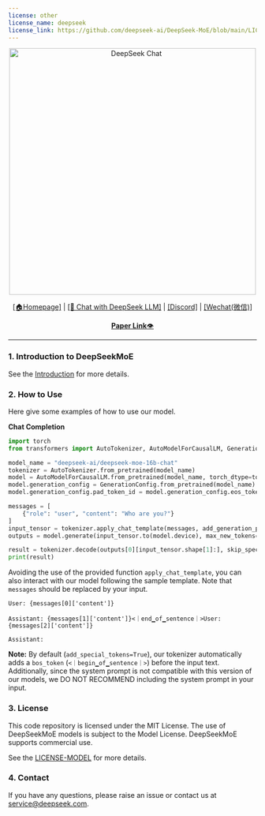 ```yaml
---
license: other
license_name: deepseek
license_link: https://github.com/deepseek-ai/DeepSeek-MoE/blob/main/LICENSE-MODEL
---
```



<p align="center">
<img width="500px" alt="DeepSeek Chat" src="https://github.com/deepseek-ai/DeepSeek-LLM/blob/main/images/logo.png?raw=true">
</p>
<p align="center"><a href="https://www.deepseek.com/">[🏠Homepage]</a>  |  <a href="https://chat.deepseek.com/">[🤖 Chat with DeepSeek LLM]</a>  |  <a href="https://discord.gg/Tc7c45Zzu5">[Discord]</a>  |  <a href="https://github.com/deepseek-ai/DeepSeek-LLM/blob/main/images/qr.jpeg">[Wechat(微信)]</a> </p>

<p align="center">
  <a href="https://arxiv.org/pdf/2401.06066.pdf"><b>Paper Link</b>👁️</a>
</p>

<hr>





### 1. Introduction to DeepSeekMoE
See the [Introduction](https://github.com/deepseek-ai/DeepSeek-MoE/blob/main) for more details.

### 2. How to Use
Here give some examples of how to use our model.

**Chat Completion**

```python
import torch
from transformers import AutoTokenizer, AutoModelForCausalLM, GenerationConfig

model_name = "deepseek-ai/deepseek-moe-16b-chat"
tokenizer = AutoTokenizer.from_pretrained(model_name)
model = AutoModelForCausalLM.from_pretrained(model_name, torch_dtype=torch.bfloat16, device_map="auto")
model.generation_config = GenerationConfig.from_pretrained(model_name)
model.generation_config.pad_token_id = model.generation_config.eos_token_id

messages = [
    {"role": "user", "content": "Who are you?"}
]
input_tensor = tokenizer.apply_chat_template(messages, add_generation_prompt=True, return_tensors="pt")
outputs = model.generate(input_tensor.to(model.device), max_new_tokens=100)

result = tokenizer.decode(outputs[0][input_tensor.shape[1]:], skip_special_tokens=True)
print(result)
```

Avoiding the use of the provided function `apply_chat_template`, you can also interact with our model following the sample template. Note that `messages` should be replaced by your input.

```
User: {messages[0]['content']}

Assistant: {messages[1]['content']}<｜end▁of▁sentence｜>User: {messages[2]['content']}

Assistant:
```

**Note:** By default (`add_special_tokens=True`), our tokenizer automatically adds a `bos_token` (`<｜begin▁of▁sentence｜>`) before the input text. Additionally, since the system prompt is not compatible with this version of our models, we DO NOT RECOMMEND including the system prompt in your input.


### 3. License
This code repository is licensed under the MIT License. The use of DeepSeekMoE models is subject to the Model License. DeepSeekMoE supports commercial use.

See the [LICENSE-MODEL](https://github.com/deepseek-ai/DeepSeek-MoE/blob/main/LICENSE-MODEL) for more details.

### 4. Contact

If you have any questions, please raise an issue or contact us at [service@deepseek.com](mailto:service@deepseek.com).

